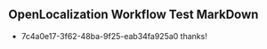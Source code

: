 ## OpenLocalization Workflow Test MarkDown
* 7c4a0e17-3f62-48ba-9f25-eab34fa925a0 thanks!

<!--HONumber=Aug16_HO4-->



